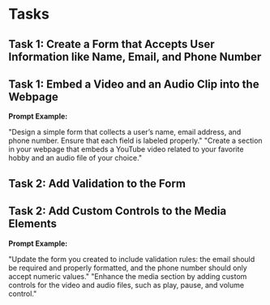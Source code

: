 # Tasks

## Task 1: Create a Form that Accepts User Information like Name, Email, and Phone Number
## Task 1: Embed a Video and an Audio Clip into the Webpage

**Prompt Example:**

"Design a simple form that collects a user’s name, email address, and phone number. Ensure that each field is labeled
properly."
"Create a section in your webpage that embeds a YouTube video related to your favorite hobby and an audio file of your choice."

## Task 2: Add Validation to the Form
## Task 2: Add Custom Controls to the Media Elements

**Prompt Example:**

"Update the form you created to include validation rules: the email should be required and properly formatted, and the
phone number should only accept numeric values."
"Enhance the media section by adding custom controls for the video and audio files, such as play, pause, and volume control."